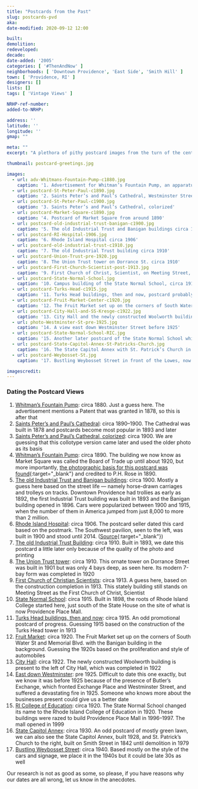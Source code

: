 ```yaml
---
title: "Postcards from the Past"
slug: postcards-pvd
aka: 
date-modified: 2020-09-12 12:00

built: 
demolition: 
redeveloped: 
decade:
date-added: '2005'
categories: [ '#ThenAndNow' ]
neighborhoods: [ 'Downtown Providence', 'East Side', 'Smith Hill' ]
town: [ 'Providence, RI' ]
designers: []
lists: []
tags: [ 'Vintage Views' ]

NRHP-ref-number:
added-to-NRHP:

address: ''
latitude: ''
longitude: ''
gmap: ""

meta: ""
excerpt: "A plethora of pithy postcard images from the turn of the century."

thumbnail: postcard-greetings.jpg

images:
  - url: adv-Whitmans-Fountain-Pump-c1880.jpg
    caption: '1. Advertisement for Whitman’s Fountain Pump, an apparatus attached to a wooden bucket, guessing 1880s. Josiah A. Whitman, Sole Proprietor and Manufacturer, 128 North Main Street.'
  - url: postcard-St-Peter-Paul-c1890.jpg
    caption: '2. Saints Peter’s and Paul’s Cathedral, Westminster Street, circa 1890'
  - url: postcard-St-Peter-Paul-c1900.jpg
    caption: '3. Saints Peter’s and Paul’s Cathedral, colorized'
  - url: postcard-Market-Square-c1890.jpg
    caption: '4. Postcard of Market Square from around 1890'
  - url: postcard-old-industrial-trust-banigan-c1900.jpg
    caption: '5. The old Industrial Trust and Banigan buildings circa 1900'
  - url: postcard-RI-Hospital-1906.jpg
    caption: '6. Rhode Island Hospital circa 1906'
  - url: postcard-old-industrial-trust-c1910.jpg
    caption: '7. The old Industrial Trust building circa 1910'
  - url: postcard-Union-Trust-pre-1920.jpg
    caption: '8. The Union Trust tower on Dorrance St. circa 1910'
  - url: postcard-First-Church-Scientist-post-1913.jpg
    caption: '9. First Church of Christ, Scientist, on Meeting Street, circa 1913'
  - url: postcard-State-Normal-School.jpg
    caption: '10. Campus building of the State Normal School, circa 1915'
  - url: postcard-Turks-Head-c1915.jpg
    caption: '11. Turks Head buildings, then and now, postcard probably 1915'
  - url: postcard-Fruit-Market-Center-c1920.jpg
    caption: '12. The Fruit Market set up on the corners of South Water St and Memorial Blvd., circa 1920'
  - url: postcard-City-Hall-and-SS-Kresge-c1922.jpg
    caption: '13. City Hall and the newly constructed Woolworth building, circa 1922'
  - url: photo-Westminster-St-pre-1925.jpg
    caption: '14. A view east down Westminster Street before 1925'
  - url: postcard-State-Normal-School-RIC.jpg
    caption: '15. Another later postcard of the State Normal School which changed its name to RI College of Education in 1920'
  - url: postcard-State-Capitol-Annex-St-Patricks-Church.jpg
    caption: '16. The State Capitol Annex with St. Patrick’s Church in the background, Smith Street, circa 1930'
  - url: postcard-Weybosset-St.jpg
    caption: '17. Bustling Weybosset Street in front of the Lowes, now PPAC. From the cars alone we guess 1940s.'

imagescredit: 
---
```


### Dating the Postcard Views

1. [Whitman’s Fountain Pump](#photo-adv-Whitmans-Fountain-Pump-c1880): circa 1880. Just a guess here. The advertisement mentions a Patent that was granted in 1878, so this is after that
1. [Saints Peter’s and Paul’s Cathedral](#photo-postcard-St-Peter-Paul-c1890): circa 1890–1900. The Cathedral was built in 1878 and postcards become most popular in 1893 and later 
1. [Saints Peter’s and Paul’s Cathedral, colorized](#photo-postcard-St-Peter-Paul-c1900): circa 1900. We are guessing that this <def title="A printing process for early postcards using a gelatin surface that hardened into a network of fine cracks and were often hand-colored">collotype</def> version came later and used the older photo as its basis
1. [Whitman’s Fountain Pump](#photo-postcard-Market-Square-c1890): circa 1890. The building we now know as Market Square was called the Board of Trade up until about 1920, but more importantly, [the photographic basis for this postcard was found](//quahogannex.wordpress.com/2013/05/14/images-of-market-house-and-market-square-providence-ri/){:target="_blank"} and credited to P.H. Rose in 1890.
1. [The old Industrial Trust and Banigan buildings](#photo-postcard-old-industrial-trust-banigan-c1900): circa 1900. Mostly a guess here based on the street life — namely horse-drawn carriages and trolleys on tracks. Downtown Providence had trollies as early as 1892, the first Industrial Trust building was built in 1893 and the Banigan building opened in 1896. Cars were popularized between 1900 and 1915, when the number of them in America jumped from just 8,000 to more than 2 million.
1. [Rhode Island Hospital](#photo-postcard-RI-Hospital-1906): circa 1906. The postcard seller dated this card based on the postmark. The Southwest pavilion, seen to the left, was built in 1900 and stood until 2014. ([Source](//guide.ppsri.org/property/rhode-island-hospital-southwest-pavilion){:target="_blank"})
1. [The old Industrial Trust Building](#photo-postcard-old-industrial-trust-c1910): circa 1910. Built in 1893, we date this postcard a little later only because of the quality of the photo and printing
1. [The Union Trust tower](#photo-postcard-Union-Trust-pre-1920): circa 1910. This ornate tower on Dorrance Street was built in 1901 but was only 4 bays deep, as seen here. Its modern 7-bay form was completed in 1920
1. [First Church of Christian Scientists](#photo-postcard-First-Church-Scientist-post-1913): circa 1913. A guess here, based on the construction completion in 1913. This stately building still stands on Meeting Street as the First Church of Christ, Scientist
1. [State Normal School](#photo-postcard-State-Normal-School): circa 1915. Built in 1898, the roots of Rhode Island College started here, just south of the State House on the site of what is now Providence Place Mall. 
1. [Turks Head buildings, then and now](#photo-postcard-Turks-Head-c1915): circa 1915. An odd promotional postcard of progress. Guessing 1915 based on the construction of the Turks Head tower in 1913
1. [Fruit Market](#photo-postcard-Fruit-Market-Center-c1920): circa 1920. The Fruit Market set up on the corners of South Water St and Memorial Blvd. with the Banigan building in the background. Guessing the 1920s based on the proliferation and style of automobiles
1. [City Hall](#photo-postcard-City-Hall-and-SS-Kresge-c1922): circa 1922. The newly constructed Woolworth building is present to the left of City Hall, which was completed in 1922
1. [East down Westminster](#photo-photo-Westminster-St-pre-1925): pre 1925. Difficult to date this one exactly, but we know it was before 1925 because of the presence of Butler’s Exchange, which fronted Exchange Place and Westminster Street, and suffered a devastating fire in 1925. Someone who knows more about the businesses present could give us a better date
1. [RI College of Education](#photo-postcard-State-Normal-School-RIC): circa 1920. The State Normal School changed its name to the Rhode Island College of Education in 1920. These buildings were razed to build Providence Place Mall in 1996–1997. The mall opened in 1999
1. [State Capitol Annex](#photo-postcard-State-Capitol-Annex-St-Patricks-Church): circa 1930. An odd postcard of mostly green lawn, we can also see the State Capitol Annex, built 1928, and St. Patrick’s Church to the right, built on Smith Street in 1842 until demolition in 1979
1. [Bustling Weybosset Street](#photo-postcard-Weybosset-St): circa 1940. Based mostly on the style of the cars and signage, we place it in the 1940s but it could be late 30s as well

Our research is not as good as some, so please, if you have reasons why our dates are all wrong, let us know in the anecdotes.
